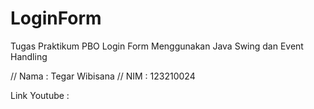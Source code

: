 # LoginForm
Tugas Praktikum PBO Login Form Menggunakan Java Swing dan Event Handling

// Nama : Tegar Wibisana
// NIM  : 123210024

Link Youtube : 
